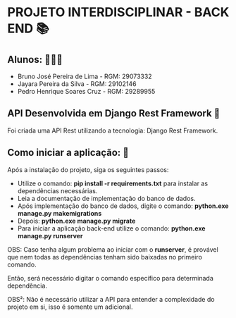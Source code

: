 <h1>PROJETO INTERDISCIPLINAR - BACK END 📚</h1>
<h2>Alunos: 🧑🏿‍💻</h2>
<ul>
  <li>Bruno José Pereira de Lima - RGM: 29073332</li>
  <li>Jayara Pereira da Silva - RGM: 29102146</li>
  <li>Pedro Henrique Soares Cruz - RGM: 29289955</li>
</ul>

<h2>API Desenvolvida em Django Rest Framework 🐍</h2>
<p>Foi criada uma API Rest utilizando a tecnologia: Django Rest Framework.</p>

<h2>Como iniciar a aplicação: 🍾 </h2>
<p>Após a instalação do projeto, siga os seguintes passos: </p>
<ul>
  <li>Utilize o comando: <b>pip install -r requirements.txt</b> para instalar as dependências necessárias.</li>
  <li>Leia a documentação de implementação do banco de dados.</li>
  <li>Após implementação do banco de dados, digite o comando: <b>python.exe manage.py makemigrations</b></li>
  <li>Depois: <b>python.exe manage.py migrate</b></li>
  <li>Para iniciar a aplicação back-end utilize o comando: <b>python.exe manage.py runserver</b></li>
</ul>

<p>OBS: Caso tenha algum problema ao iniciar com o <b>runserver</b>, é provável que nem todas as dependências tenham sido baixadas no primeiro comando.</p>
<p>Então, será necessário digitar o comando específico para determinada dependência.</p>
<p>OBS²: Não é necessário utilizar a API para entender a complexidade do projeto em si, isso é somente um adicional.</p>
